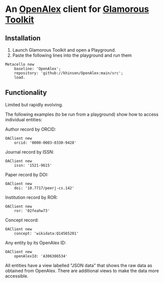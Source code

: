 # An [OpenAlex](https://openalex.org) client for [Glamorous Toolkit](https://gtoolkit.com/)

## Installation

1. Launch Glamorous Toolkit and open a Playground.
2. Paste the following lines into the playground and run them
```
Metacello new
    baseline: 'OpenAlex';
    repository: 'github://khinsen/OpenAlex:main/src';
    load.
```

## Functionality

Limited but rapidly evolving.

The following examples (to be run from a playground) show how to access individual entities:

Author record by ORCID:
```
OAClient new
	orcid: '0000-0003-0330-9428'
```

Journal record by ISSN:
```
OAClient new
	issn: '1521-9615'
```

Paper record by DOI:
```
OAClient new
	doi: '10.7717/peerj-cs.142'
```

Institution record by ROR:
```
OAClient new
	ror: '02feahw73'
```

Concept record:
```
OAClient new
	concept: 'wikidata:Q14565201'
```

Any entity by its OpenAlex ID:
```
OAClient new
	openAlexId: 'A306386534'
```

All entities have a view labelled "JSON data" that shows the raw data as obtained from OpenAlex. There are additional views to make the data more accessible.
